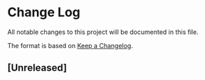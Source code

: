 # Change Log
All notable changes to this project will be documented in this file.

The format is based on [Keep a Changelog](http://keepachangelog.com/).

## [Unreleased]
